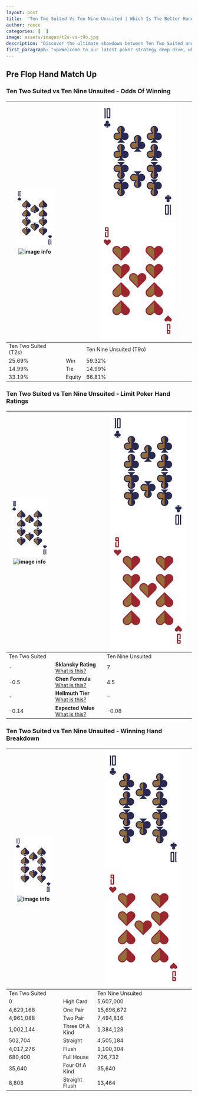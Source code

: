 ```yaml
---
layout: post
title:  "Ten Two Suited Vs Ten Nine Unsuited | Which Is The Better Hand In Poker? A Complete Guide"
author: reece
categories: [  ]
image: assets/images/t2s-vs-t9o.jpg
description: "Discover the ultimate showdown between Ten Two Suited and Ten Nine Unsuited in poker! Uncover the odds, strategies, and scenarios where one hand triumphs over the other. Get ready to up your poker game with this thrilling analysis."
first_paragraph: "<p>Welcome to our latest poker strategy deep dive, where we're pitting two distinct hands against each other in a high-stakes showdown: Ten Two Suited vs Ten Nine Unsuited.</p><p>In the dynamic world of poker, every decision counts, and knowing which hand holds the upper hand is key to your success at the table.</p><p>In this article, we'll dissect these two hands, explore the scenarios where one dominates the other, and equip you with the knowledge to make strategic choices that can tip the odds in your favor.</p><p>Get ready to unravel the intriguing dynamics of these poker hands and elevate your game to new heights.</p>"
---
```




[comment]: # (sp0)

## Pre Flop Hand Match Up

<div class="table hand-ratings" markdown="1"> 



### Ten Two Suited vs Ten Nine Unsuited - Odds Of Winning


    
| ![image info](assets/images/hand1/T.png) ![image info](assets/images/hand1/2s.png) |  | ![image info](assets/images/hand2/T.png) ![image info](assets/images/hand2/9o.png) |
| -------- | -------- | -------- |
| Ten Two Suited (T2s) |  | Ten Nine Unsuited (T9o) |
| 25.69% | Win | 59.32% |
| 14.99% | Tie | 14.99% |
| 33.19% | Equity | 66.81% |




[comment]: # (sp1)



### Ten Two Suited vs Ten Nine Unsuited - Limit Poker Hand Ratings


    
| ![image info](assets/images/hand1/T.png) ![image info](assets/images/hand1/2s.png) |  | ![image info](assets/images/hand2/T.png) ![image info](assets/images/hand2/9o.png) |
| -------- | -------- | -------- |
| Ten Two Suited |  | Ten Nine Unsuited |
| - | **Sklansky Rating** [What is this?](/sklansky-rating-explained) | 7 |
| -0.5 | **Chen Formula** [What is this?](/chen-formula-explained) | 4.5 |
| - | **Hellmuth Tier** [What is this?](/Hellmuth-tier-explained) | - |
| -0.14 | **Expected Value** [What is this?](/expected-value-explained) | -0.08 |




[comment]: # (sp2)



### Ten Two Suited vs Ten Nine Unsuited - Winning Hand Breakdown


    
| ![image info](assets/images/hand1/T.png) ![image info](assets/images/hand1/2s.png) |  | ![image info](assets/images/hand2/T.png) ![image info](assets/images/hand2/9o.png) |
| -------- | -------- | -------- |
| Ten Two Suited |  | Ten Nine Unsuited |
| 0 | High Card | 5,607,000 |
| 4,629,168 | One Pair | 15,696,672 |
| 4,961,088 | Two Pair | 7,494,816 |
| 1,002,144 | Three Of A Kind | 1,384,128 |
| 502,704 | Straight | 4,505,184 |
| 4,017,276 | Flush | 1,100,304 |
| 680,400 | Full House | 726,732 |
| 35,640 | Four Of A Kind | 35,640 |
| 8,808 | Straight Flush | 13,464 |




[comment]: # (sp3)



</div>

[comment]: # (sp4)



[comment]: # (sp5)

